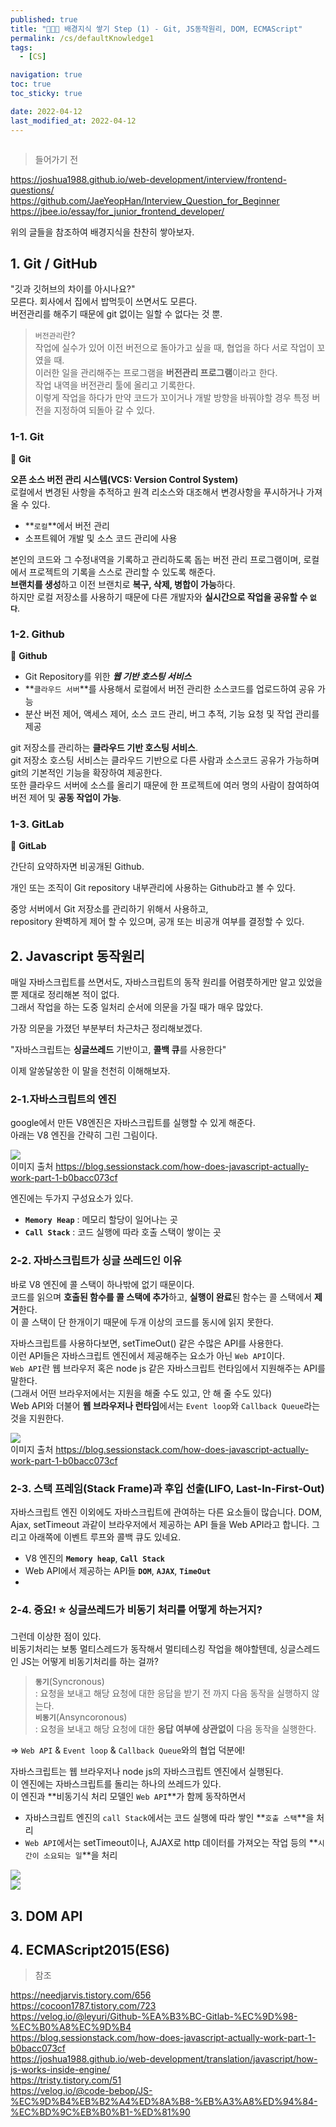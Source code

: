 ```yaml
---
published: true
title: "👩🏻‍💻 배경지식 쌓기 Step (1) - Git, JS동작원리, DOM, ECMAScript"
permalink: /cs/defaultKnowledge1
tags:
  - [CS]

navigation: true
toc: true
toc_sticky: true

date: 2022-04-12
last_modified_at: 2022-04-12
---
```


![]()

> 들어가기 전 <br/>

https://joshua1988.github.io/web-development/interview/frontend-questions/
<br/>
https://github.com/JaeYeopHan/Interview_Question_for_Beginner
<br/>
https://jbee.io/essay/for_junior_frontend_developer/
<br/>

위의 글들을 참조하여 배경지식을 찬찬히 쌓아보자.<br/>

## 1. Git / GitHub

"깃과 깃허브의 차이를 아시나요?"<br/>
모른다. 회사에서 집에서 밥먹듯이 쓰면서도 모른다.<br/>
버전관리를 해주기 때문에 git 없이는 일할 수 없다는 것 뿐. <br/>

> `버전관리`란? <br/>
작업에 실수가 있어 이전 버전으로 돌아가고 싶을 때, 협업을 하다 서로 작업이 꼬였을 때.<br/>
이러한 일을 관리해주는 프로그램을 **버전관리 프로그램**이라고 한다.<br/>
작업 내역을 버전관리 툴에 올리고 기록한다. <br/>
이렇게 작업을 하다가 만약 코드가 꼬이거나 개발 방향을 바꿔야할 경우 특정 버전을 지정하여 되돌아 갈 수 있다.



### 1-1. Git

📌 **Git** <br/>

**오픈 소스 버전 관리 시스템(VCS: Version Control System)**<br/>
로컬에서 변경된 사항을 추적하고 원격 리소스와 대조해서 변경사항을 푸시하거나 가져올 수 있다.


- **`로컬`**에서 버전 관리
- 소프트웨어 개발 및 소스 코드 관리에 사용

본인의 코드와 그 수정내역을 기록하고 관리하도록 돕는 버전 관리 프로그램이며, 로컬에서 프로젝트의 기록을 스스로 관리할 수 있도록 해준다.<br/>
**브랜치를 생성**하고 이전 브랜치로 **복구, 삭제, 병합이 가능**하다.<br/>
하지만 로컬 저장소를 사용하기 때문에 다른 개발자와 **실시간으로 작업을 공유할 수 `없다`**.



### 1-2. Github

📌 **Github** <br/>

- Git Repository를 위한 ***웹 기반 호스팅 서비스***
- **`클라우드 서버`**를 사용해서 로컬에서 버전 관리한 소스코드를 업로드하여 공유 가능
- 분산 버전 제어, 액세스 제어, 소스 코드 관리,  버그 추적, 기능 요청 및 작업 관리를 제공

git 저장소를 관리하는 **클라우드 기반 호스팅 서비스**. <br/>
git 저장소 호스팅 서비스는 클라우드 기반으로 다른 사람과 소스코드 공유가 가능하며 git의 기본적인 기능을 확장하여 제공한다.<br/>
또한 클라우드 서버에 소스를 올리기 때문에 한 프로젝트에 여러 명의 사람이 참여하여 버전 제어 및 **공동 작업이 가능**.



### 1-3. GitLab

📌 **GitLab** <br/>

간단히 요약하자면 비공개된 Github. <br/>

개인 또는 조직이 Git repository 내부관리에 사용하는 Github라고 볼 수 있다. <br/>

중앙 서버에서 Git 저장소를 관리하기 위해서 사용하고,<br/>
repository 완벽하게 제어 할 수 있으며, 공개 또는 비공개 여부를 결정할 수 있다.<br/>






## 2. Javascript 동작원리


매일 자바스크립트를 쓰면서도, 자바스크립트의 동작 원리를 어렴풋하게만 알고 있었을 뿐 제대로 정리해본 적이 없다. <br/>
그래서 작업을 하는 도중 일처리 순서에 의문을 가질 때가 매우 많았다. <br/>

가장 의문을 가졌던 부분부터 차근차근 정리해보겠다.<br/>

"자바스크립트는 **싱글쓰레드** 기반이고, **콜백 큐**를 사용한다" <br/>

이제 알쏭달쏭한 이 말을 천천히 이해해보자.

### 2-1.자바스크립트의 엔진

google에서 만든 V8엔진은 자바스크립트를 실행할 수 있게 해준다.<br/>
아래는 V8 엔진을 간략히 그린 그림이다.

<img src="/assets/images/js_engine.png" /><br/>
이미지 출처 https://blog.sessionstack.com/how-does-javascript-actually-work-part-1-b0bacc073cf
<br/>

엔진에는 두가지 구성요소가 있다.

- **`Memory Heap`** : 메모리 할당이 일어나는 곳
- **`Call Stack`** : 코드 실행에 따라 호출 스택이 쌓이는 곳

### 2-2. 자바스크립트가 싱글 쓰레드인 이유

바로 V8 엔진에 콜 스택이 하나밖에 없기 때문이다. <br/>
코드를 읽으며 **호출된 함수를 콜 스택에 추가**하고, **실행이 완료**된 함수는 콜 스택에서 **제거**한다. <br/>
이 콜 스택이 단 한개이기 때문에 두개 이상의 코드를 동시에 읽지 못한다. <br/>



자바스크립트를 사용하다보면, setTimeOut() 같은 수많은 API를 사용한다.<br/>
이런 API들은 자바스크립트 엔진에서 제공해주는 요소가 아닌 `Web API`이다. <br/>
`Web API`란 웹 브라우저 혹은 node js 같은 자바스크립트 런타임에서 지원해주는 API를 말한다. <br/>
(그래서 어떤 브라우저에서는 지원을 해줄 수도 있고, 안 해 줄 수도 있다)<br/>
Web API와 더불어 **웹 브라우저나 런타임**에서는 `Event loop`와 `Callback Queue`라는 것을 지원한다. <br/>



<img src="/assets/images/js_engine_work.png" /><br/>
이미지 출처 https://blog.sessionstack.com/how-does-javascript-actually-work-part-1-b0bacc073cf




### 2-3. 스택 프레임(Stack Frame)과 후입 선출(LIFO, Last-In-First-Out)


자바스크립트 엔진 이외에도 자바스크립트에 관여하는 다른 요소들이 많습니다. DOM, Ajax, setTimeout 과같이 브라우저에서 제공하는 API 들을 Web API라고 합니다. 그리고 아래쪽에 이벤트 루프와 콜백 큐도 있네요.

- V8 엔진의 **`Memory heap`**, **`Call Stack`**
- Web API에서 제공하는 API들 **`DOM`**, **`AJAX`**, **`TimeOut`**
- 







### 2-4. 중요! ⭐️  싱글쓰레드가 비동기 처리를 어떻게 하는거지?


그런데 이상한 점이 있다.<br/>
비동기처리는 보통 멀티스레드가 동작해서 멀티테스킹 작업을 해야할텐데, 싱글스레드인 JS는 어떻게 비동기처리를 하는 걸까?<br/>


> **`동기`**(Syncronous)<br/>
: 요청을 보내고 해당 요청에 대한 응답을 받기 전 까지 다음 동작을 실행하지 않는다.<br/>
> **`비동기`**(Ansyncoronous) <br/>
: 요청을 보내고 해당 요청에 대한 **응답 여부에 상관없이** 다음 동작을 실행한다.


=> `Web API` & `Event loop` & `Callback Queue`와의 협업 덕분에! <br/>


자바스크립트는 웹 브라우저나 node js의 자바스크립트 엔진에서 실행된다.<br/>
이 엔진에는 자바스크립트를 돌리는 하나의 쓰레드가 있다. <br/>
이 엔진과 **비동기식 처리 모델인 `Web API`**가 함께 동작하면서 <br/>

- 자바스크립트 엔진의 `call Stack`에서는 코드 실행에 따라 쌓인 **`호출 스택`**을 처리
- `Web API`에서는 setTimeout이나, AJAX로 http 데이터를 가져오는 작업 등의 **`시간이 소요되는 일`**을 처리


<img src="/assets/images/js_async_work_1.jpeg" /><br/>
<img src="/assets/images/js_async_work_2.jpeg" /><br/>








## 3. DOM API
## 4. ECMAScript2015(ES6)







































> 참조

https://needjarvis.tistory.com/656
<br/>
https://cocoon1787.tistory.com/723
<br/>
https://velog.io/@leyuri/Github-%EA%B3%BC-Gitlab-%EC%9D%98-%EC%B0%A8%EC%9D%B4
<br/>
https://blog.sessionstack.com/how-does-javascript-actually-work-part-1-b0bacc073cf
<br/>
https://joshua1988.github.io/web-development/translation/javascript/how-js-works-inside-engine/
<br/>
https://tristy.tistory.com/51
<br/>
https://velog.io/@code-bebop/JS-%EC%9D%B4%EB%B2%A4%ED%8A%B8-%EB%A3%A8%ED%94%84-%EC%BD%9C%EB%B0%B1-%ED%81%90